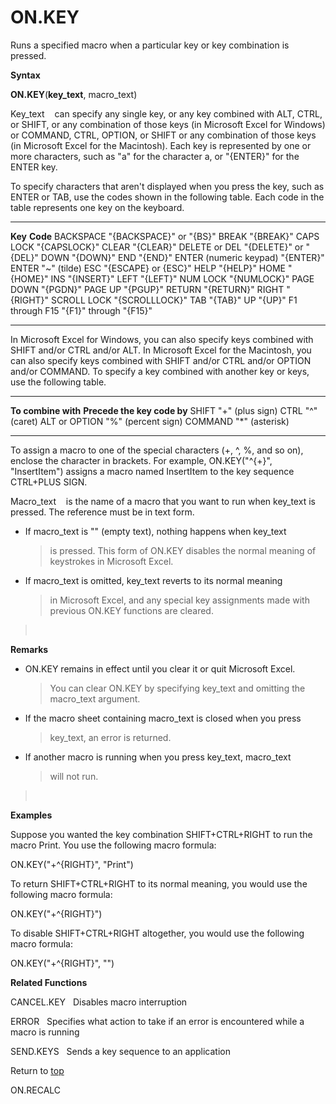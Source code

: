 ON.KEY
======

Runs a specified macro when a particular key or key combination is
pressed.

**Syntax**

**ON.KEY**(**key\_text**, macro\_text)

Key\_text    can specify any single key, or any key combined with ALT,
CTRL, or SHIFT, or any combination of those keys (in Microsoft Excel for
Windows) or COMMAND, CTRL, OPTION, or SHIFT or any combination of those
keys (in Microsoft Excel for the Macintosh). Each key is represented by
one or more characters, such as \"a\" for the character a, or
\"{ENTER}\" for the ENTER key.

To specify characters that aren\'t displayed when you press the key,
such as ENTER or TAB, use the codes shown in the following table. Each
code in the table represents one key on the keyboard.

  ------------------------ -----------------------------
  **Key**                  **Code**
  BACKSPACE                \"{BACKSPACE}\" or \"{BS}\"
  BREAK                    \"{BREAK}\"
  CAPS LOCK                \"{CAPSLOCK}\"
  CLEAR                    \"{CLEAR}\"
  DELETE or DEL            \"{DELETE}\" or \"{DEL}\"
  DOWN                     \"{DOWN}\"
  END                      \"{END}\"
  ENTER (numeric keypad)   \"{ENTER}\"
  ENTER                    \"\~\" (tilde)
  ESC                      \"{ESCAPE} or {ESC}\"
  HELP                     \"{HELP}\"
  HOME                     \"{HOME}\"
  INS                      \"{INSERT}\"
  LEFT                     \"{LEFT}\"
  NUM LOCK                 \"{NUMLOCK}\"
  PAGE DOWN                \"{PGDN}\"
  PAGE UP                  \"{PGUP}\"
  RETURN                   \"{RETURN}\"
  RIGHT                    \"{RIGHT}\"
  SCROLL LOCK              \"{SCROLLLOCK}\"
  TAB                      \"{TAB}\"
  UP                       \"{UP}\"
  F1 through F15           \"{F1}\" through \"{F15}\"
  ------------------------ -----------------------------

In Microsoft Excel for Windows, you can also specify keys combined with
SHIFT and/or CTRL and/or ALT. In Microsoft Excel for the Macintosh, you
can also specify keys combined with SHIFT and/or CTRL and/or OPTION
and/or COMMAND. To specify a key combined with another key or keys, use
the following table.

  --------------------- -----------------------------
  **To combine with**   **Precede the key code by**
  SHIFT                 \"+\" (plus sign)
  CTRL                  \"\^\" (caret)
  ALT or OPTION         \"%\" (percent sign)
  COMMAND               \"\*\" (asterisk)
  --------------------- -----------------------------

To assign a macro to one of the special characters (+, \^, %, and so
on), enclose the character in brackets. For example, ON.KEY(\"\^{+}\",
\"InsertItem\") assigns a macro named InsertItem to the key sequence
CTRL+PLUS SIGN.

Macro\_text    is the name of a macro that you want to run when
key\_text is pressed. The reference must be in text form.

-   If macro\_text is \"\" (empty text), nothing happens when key\_text
    > is pressed. This form of ON.KEY disables the normal meaning of
    > keystrokes in Microsoft Excel.

-   If macro\_text is omitted, key\_text reverts to its normal meaning
    > in Microsoft Excel, and any special key assignments made with
    > previous ON.KEY functions are cleared.

>  

**Remarks**

-   ON.KEY remains in effect until you clear it or quit Microsoft Excel.
    > You can clear ON.KEY by specifying key\_text and omitting the
    > macro\_text argument.

-   If the macro sheet containing macro\_text is closed when you press
    > key\_text, an error is returned.

-   If another macro is running when you press key\_text, macro\_text
    > will not run.

>  

**Examples**

Suppose you wanted the key combination SHIFT+CTRL+RIGHT to run the macro
Print. You use the following macro formula:

ON.KEY(\"+\^{RIGHT}\", \"Print\")

To return SHIFT+CTRL+RIGHT to its normal meaning, you would use the
following macro formula:

ON.KEY(\"+\^{RIGHT}\")

To disable SHIFT+CTRL+RIGHT altogether, you would use the following
macro formula:

ON.KEY(\"+\^{RIGHT}\", \"\")

**Related Functions**

CANCEL.KEY   Disables macro interruption

ERROR   Specifies what action to take if an error is encountered while a
macro is running

SEND.KEYS   Sends a key sequence to an application

Return to [top](#H)

ON.RECALC
